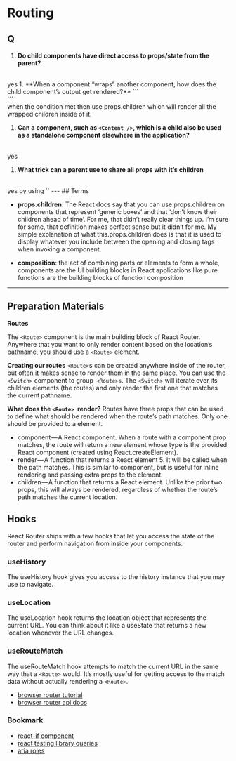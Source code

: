#  Routing

## Q

1. **Do child components have direct access to props/state from the parent?**
<br>
yes
1. **When a component “wraps” another component, how does the child component’s output get rendered?**
```
<Main>
  <Content />
</Main>
```
<br>
when the condition met then use props.children which will render all the wrapped children inside of it.

1. **Can a component, such as `<Content />`, which is a child also be used as a standalone component elsewhere in the application?**
<br>
yes

1. **What trick can a parent use to share all props with it’s children**
<br>
yes by using `<ChildComponent {...props}>`
---
## Terms

* **props.children**: The React docs say that you can use props.children on components that represent ‘generic boxes’ and that ‘don’t know their children ahead of time’. For me, that didn’t really clear things up. I’m sure for some, that definition makes perfect sense but it didn’t for me.
My simple explanation of what this.props.children does is that it is used to display whatever you include between the opening and closing tags when invoking a component.

* **composition**: the act of combining parts or elements to form a whole, components are the UI building blocks in React applications like pure functions are the building blocks of function composition

---

## Preparation Materials

**Routes**

The `<Route>` component is the main building block of React Router. Anywhere that you want to only render content based on the location’s pathname, you should use a `<Route>` element.

**Creating our routes**
`<Route>`s can be created anywhere inside of the router, but often it makes sense to render them in the same place. You can use the `<Switch>` component to group` <Route>s`. The `<Switch>` will iterate over its children elements (the routes) and only render the first one that matches the current pathname.

**What does the `<Route> `render?**
Routes have three props that can be used to define what should be rendered when the route’s path matches. Only one should be provided to a <Route> element.

* component — A React component. When a route with a component prop matches, the route will return a new element whose type is the provided React component (created using React.createElement).
* render — A function that returns a React element 5. It will be called when the path matches. This is similar to component, but is useful for inline rendering and passing extra props to the element.
* children — A function that returns a React element. Unlike the prior two props, this will always be rendered, regardless of whether the route’s path matches the current location.

## Hooks

React Router ships with a few hooks that let you access the state of the router and perform navigation from inside your components.

### useHistory
The useHistory hook gives you access to the history instance that you may use to navigate.

### useLocation

The useLocation hook returns the location object that represents the current URL. You can think about it like a useState that returns a new location whenever the URL changes.

### useRouteMatch
The useRouteMatch hook attempts to match the current URL in the same way that a `<Route>` would. It’s mostly useful for getting access to the match data without actually rendering a `<Route>`.












* [browser router tutorial](https://blog.pshrmn.com/simple-react-router-v4-tutorial/)
* [browser router api docs](https://reactrouter.com/web/api)
### Bookmark
* [react-if component](https://www.npmjs.com/package/react-if)
* [react testing library queries](https://testing-library.com/docs/queries/about/)
* [aria roles](https://canvas.instructure.com/courses/2776260/discussion_topics/11302075)









